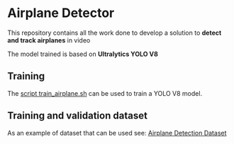 # Airplane Detector
This repository contains all the work done to develop a solution to **detect and track airplanes** in video

The model trained is based on **Ultralytics YOLO V8**

## Training
The [script train_airplane.sh](./train_airplane.sh) can be used to train a YOLO V8 model.

## Training and validation dataset
As an example of dataset that can be used see: [Airplane Detection Dataset](https://universe.roboflow.com/luigi-saetta/airplanedetector)
